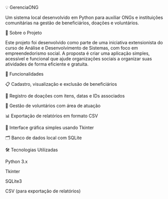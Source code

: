💡 GerenciaONG

Um sistema local desenvolvido em Python para auxiliar ONGs e instituições comunitárias na gestão de beneficiários, doações e voluntários.

📌 Sobre o Projeto

Este projeto foi desenvolvido como parte de uma iniciativa extensionista do curso de Análise e Desenvolvimento de Sistemas, com foco em empreendedorismo social. A proposta é criar uma aplicação simples, acessível e funcional que ajude organizações sociais a organizar suas atividades de forma eficiente e gratuita.

🚀 Funcionalidades

📋 Cadastro, visualização e exclusão de beneficiários

🎁 Registro de doações com itens, datas e IDs associados

🤝 Gestão de voluntários com área de atuação

📊 Exportação de relatórios em formato CSV

🧠 Interface gráfica simples usando Tkinter

🗂️ Banco de dados local com SQLite

🛠️ Tecnologias Utilizadas

Python 3.x

Tkinter

SQLite3

CSV (para exportação de relatórios)
